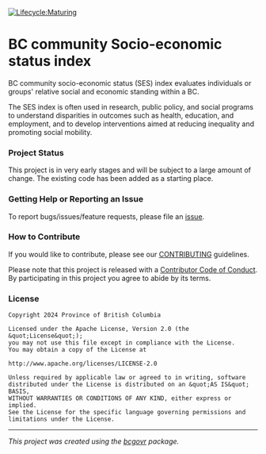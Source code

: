 <!-- 
Add a project state badge

See <https://github.com/BCDevExchange/Our-Project-Docs/blob/master/discussion/projectstates.md> 
If you have bcgovr installed and you use RStudio, click the 'Insert BCDevex Badge' Addin.
-->
[![Lifecycle:Maturing](https://img.shields.io/badge/Lifecycle-Maturing-007EC6)](Redirect-URL)


BC community Socio-economic status index
============================


BC community socio-economic status (SES) index evaluates individuals or groups' relative social and economic standing within a BC.

The SES index is often used in research, public policy, and social programs to understand disparities in outcomes such as health, education, and employment, and to develop interventions aimed at reducing inequality and promoting social mobility.

### Project Status

This project is in very early stages and will be subject to a large amount of change. The existing code has been added as a starting place.


### Getting Help or Reporting an Issue

To report bugs/issues/feature requests, please file an [issue](https://github.com/bcgov/bcstats-ses/issues/).

### How to Contribute

If you would like to contribute, please see our [CONTRIBUTING](CONTRIBUTING.md) guidelines.

Please note that this project is released with a [Contributor Code of Conduct](CODE_OF_CONDUCT.md). By participating in this project you agree to abide by its terms.

### License

```
Copyright 2024 Province of British Columbia

Licensed under the Apache License, Version 2.0 (the &quot;License&quot;);
you may not use this file except in compliance with the License.
You may obtain a copy of the License at

http://www.apache.org/licenses/LICENSE-2.0

Unless required by applicable law or agreed to in writing, software distributed under the License is distributed on an &quot;AS IS&quot; BASIS,
WITHOUT WARRANTIES OR CONDITIONS OF ANY KIND, either express or implied.
See the License for the specific language governing permissions and limitations under the License.
```
---
*This project was created using the [bcgovr](https://github.com/bcgov/bcgovr) package.* 
